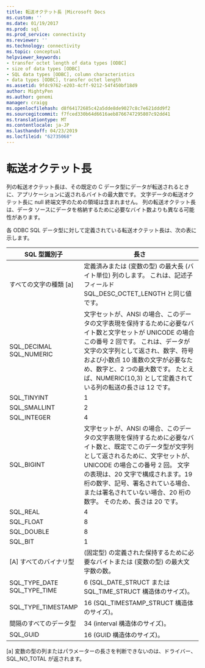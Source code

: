 ```yaml
---
title: 転送オクテット長 |Microsoft Docs
ms.custom: ''
ms.date: 01/19/2017
ms.prod: sql
ms.prod_service: connectivity
ms.reviewer: ''
ms.technology: connectivity
ms.topic: conceptual
helpviewer_keywords:
- transfer octet length of data types [ODBC]
- size of data types [ODBC]
- SQL data types [ODBC], column characteristics
- data types [ODBC], transfer octet length
ms.assetid: 9fdc9762-e203-4cff-9212-54f450bf18d9
author: MightyPen
ms.author: genemi
manager: craigg
ms.openlocfilehash: d8f64172685c42a5dde8de9027c8c7e621ddd9f2
ms.sourcegitcommit: f7fced330b64d6616aeb8766747295807c92dd41
ms.translationtype: MT
ms.contentlocale: ja-JP
ms.lasthandoff: 04/23/2019
ms.locfileid: "62735068"
---
```

# <a name="transfer-octet-length"></a>転送オクテット長
列の転送オクテット長は、その既定の C データ型にデータが転送されるときに、アプリケーションに返されるバイトの最大数です。 文字データの転送オクテット長に null 終端文字のための領域は含まれません。 列の転送オクテット長は、データ ソースにデータを格納するために必要なバイト数よりも異なる可能性があります。  
  
 各 ODBC SQL データ型に対して定義されている転送オクテット長は、次の表に示します。  
  
|SQL 型識別子|長さ|  
|-------------------------|------------|  
|すべての文字の種類 [a]|定義済みまたは (変数の型) の最大長 (バイト単位) 列のします。 これは、記述子フィールド SQL_DESC_OCTET_LENGTH と同じ値です。|  
|SQL_DECIMAL<br />SQL_NUMERIC|文字セットが、ANSI の場合、このデータの文字表現を保持するために必要なバイト数と文字セットが UNICODE の場合この番号 2 回です。 これは、データが文字の文字列として返され、数字、符号および小数点 10 進数の文字が必要なため、数字と、2 つの最大数です。 たとえば、NUMERIC(10,3) として定義されている列の転送の長さは 12 です。|  
|SQL_TINYINT|1|  
|SQL_SMALLINT|2|  
|SQL_INTEGER|4|  
|SQL_BIGINT|文字セットが、ANSI の場合、このデータの文字表現を保持するために必要なバイト数と、既定でこのデータ型が文字列として返されるために、文字セットが、UNICODE の場合この番号 2 回。 文字の表現は、20 文字で構成されます。19 桁の数字、記号、署名されている場合、または署名されていない場合、20 桁の数字。 そのため、長さは 20 です。|  
|SQL_REAL|4|  
|SQL_FLOAT|8|  
|SQL_DOUBLE|8|  
|SQL_BIT|1|  
|[A] すべてのバイナリ型|(固定型) の定義された保持するために必要なバイトまたは (変数の型) の最大文字数の数。|  
|SQL_TYPE_DATE<br />SQL_TYPE_TIME|6 (SQL_DATE_STRUCT または SQL_TIME_STRUCT 構造体のサイズ)。|  
|SQL_TYPE_TIMESTAMP|16 (SQL_TIMESTAMP_STRUCT 構造体のサイズ)。|  
|間隔のすべてのデータ型|34 (interval 構造体のサイズ)。|  
|SQL_GUID|16 (GUID 構造体のサイズ)。|  
  
 [a] 変数の型の列またはパラメーターの長さを判断できないのは、ドライバー、SQL_NO_TOTAL が返されます。

